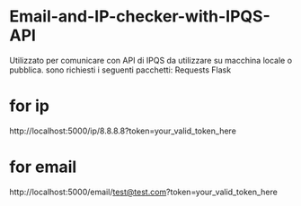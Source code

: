 # Email-and-IP-checker-with-IPQS-API

Utilizzato per comunicare con API di IPQS da utilizzare su macchina locale o pubblica.
sono richiesti i seguenti pacchetti:
Requests 
Flask

# for ip
http://localhost:5000/ip/8.8.8.8?token=your_valid_token_here

# for email
http://localhost:5000/email/test@test.com?token=your_valid_token_here

